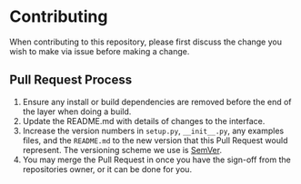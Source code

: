 # Contributing

When contributing to this repository, please first discuss the change you wish to make via issue before making a change.

## Pull Request Process

1. Ensure any install or build dependencies are removed before the end of the layer when doing a 
   build.
2. Update the README.md with details of changes to the interface.
3. Increase the version numbers in `setup.py`, `__init__.py`, any examples files, and the `README.md` to the new version that this
   Pull Request would represent. The versioning scheme we use is [SemVer](http://semver.org/).
4. You may merge the Pull Request in once you have the sign-off from the repositories owner, or it can be done for you.
